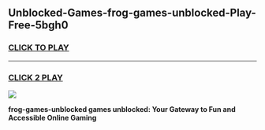 
## Unblocked-Games-frog-games-unblocked-Play-Free-5bgh0
<h3>
<a href="https://premium76.site?title=frog-games-unblocked&ref=18A1">CLICK TO PLAY</a></h3>
<hr>

<h3>
<a href="https://premium76.site?title=frog-games-unblocked&ref=18A1">CLICK 2 PLAY</a>
  
</h3>

<a href="https://premium76.site?title=frog-games-unblocked&ref=18A1"><img src="https://clearcache.store/games.png"></a>


**frog-games-unblocked games unblocked: Your Gateway to Fun and Accessible Online Gaming**
